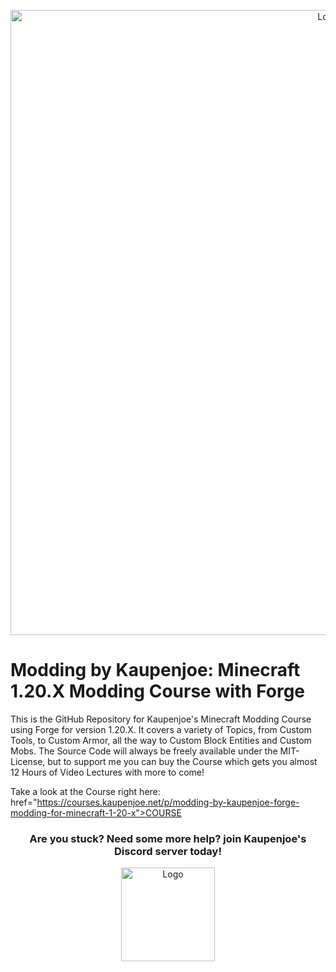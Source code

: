 <a href="https://courses.kaupenjoe.net/p/modding-by-kaupenjoe-forge-modding-for-minecraft-1-20-x">
<p align="center">
<img src="https://kaupenjoe.net/files/General/Minecraft/Modding/Course/forge-120x-course-image.jpg" alt="Logo" width="1000"/> 
</p></a>

# Modding by Kaupenjoe: Minecraft 1.20.X Modding Course with Forge
This is the GitHub Repository for Kaupenjoe's Minecraft Modding Course using Forge for version 1.20.X. It covers a variety of Topics, from Custom Tools, to Custom Armor, all the way to Custom Block Entities and Custom Mobs. The Source Code will always be freely available under the MIT-License, but to support me you can buy the Course which gets you almost 12 Hours of Video Lectures with more to come!

Take a look at the Course right here: href="https://courses.kaupenjoe.net/p/modding-by-kaupenjoe-forge-modding-for-minecraft-1-20-x">COURSE</a>

<h3 align="center">
Are you stuck? Need some more help? join Kaupenjoe's Discord server today!
</h3>
<a href="https://url.kaupenjoe.net/discord">
    <p align="center">
        <img src="https://i.imgur.com/F2vRgE1.png" alt="Logo" width="150"/> 
    </p>
</a>
